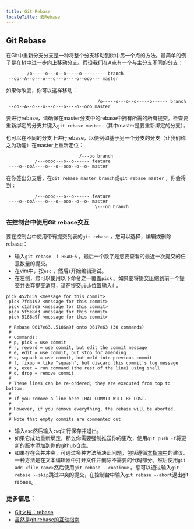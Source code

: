 ```yaml
---
title: Git Rebase
localeTitle: 去Rebase
---
```

## Git Rebase

在Git中重新分支分支是一种将整个分支移动到树中另一个点的方法。最简单的例子是在树中进一步向上移动分支。假设我们在A点有一个与主分支不同的分支：
```
        /o-----o---o--o-----o--------- branch 
 --oo--A--o---o---o---o----o--ooo--- master 
```

如果你改变，你可以这样移动：
```
                                   /o-----o---o--o-----o------ branch 
 --oo--A--o---o---o---o----o--ooo master 
```

要进行rebase，请确保在master分支中的rebase中拥有所需的所有提交。检查要重新绑定的分支并键入`git rebase master` （其中master是要重新绑定的分支）。

也可以在不同的分支上进行rebase，以便例如基于另一个分支的分支（让我们称之为功能）在master上重新定位：
```
                            /---oo branch 
           /---oooo---o--o------ feature 
 ----o--ooA----o---o--ooo--o--o- master 
```

在你签出分支后，在`git rebase master branch`或`git rebase master` ，你会得到：
```
           /---oooo---o--o------ feature 
 ----o--ooA----o---o--ooo--o--o- master 
                                  \---oo branch 
```

### 在控制台中使用Git rebase交互

要在控制台中使用带有提交列表的`git rebase` ，您可以选择，编辑或删除rebase：

*   输入`git rebase -i HEAD~5` ，最后一个数字是您要查看的最近一次提交的任意数量的提交。
*   在vim中，按`esc` ，然后`i`开始编辑测试。
*   在左侧，您可以使用以下命令之一覆盖`pick` 。如果要将提交压缩到前一个提交并丢弃提交消息，请在提交`pick`位置输入`f` 。
```
pick 452b159 <message for this commit> 
 pick 7fd4192 <message for this commit> 
 pick c1af3e5 <message for this commit> 
 pick 5f5e8d3 <message for this commit> 
 pick 5186a9f <message for this commit> 
 
 # Rebase 0617e63..5186a9f onto 0617e63 (30 commands) 
 # 
 # Commands: 
 # p, pick = use commit 
 # r, reword = use commit, but edit the commit message 
 # e, edit = use commit, but stop for amending 
 # s, squash = use commit, but meld into previous commit 
 # f, fixup = like "squash", but discard this commit's log message 
 # x, exec = run command (the rest of the line) using shell 
 # d, drop = remove commit 
 # 
 # These lines can be re-ordered; they are executed from top to bottom. 
 # 
 # If you remove a line here THAT COMMIT WILL BE LOST. 
 # 
 # However, if you remove everything, the rebase will be aborted. 
 # 
 # Note that empty commits are commented out 
```

*   输入`esc`然后输入`:wq`进行保存并退出。
*   如果它成功重新绑定，那么你需要强制推送你的更改，使用`git push -f`将更新的版本添加到你的github仓库。
*   如果存在合并冲突，可通过多种方法解决此问题，包括遵循[本指南中](https://help.github.com/enterprise/2.11/user/articles/resolving-a-merge-conflict-using-the-command-line/)的建议。一种方法是在文本编辑器中打开文件并删除不需要的代码部分。然后使用`git add <file name>`然后使用`git rebase --continue` 。您可以通过输入`git rebase --skip`跳过冲突的提交，在控制台中输入`git rebase --abort`退出git rebase。

### 更多信息：

*   [Git文档：rebase](https://git-scm.com/docs/git-rebase)
*   [虽然是git rebase的互动指南](https://robots.thoughtbot.com/git-interactive-rebase-squash-amend-rewriting-history)